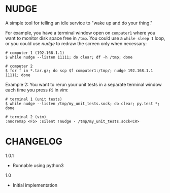 NUDGE
=====

A simple tool for telling an idle service to "wake up and do your thing."

For example, you have a terminal window open on `computer1` where you want to
monitor disk space free in `/tmp`. You could use a `while sleep 1` loop, or you
could use *nudge* to redraw the screen only when necessary:

    # computer 1 (192.168.1.1)
    $ while nudge --listen 11111; do clear; df -h /tmp; done

    # computer 2
    $ for f in *.tar.gz; do scp $f computer1:/tmp/; nudge 192.168.1.1 11111; done


Example 2: You want to rerun your unit tests in a separate terminal window each
time you press `F5` in vim:

    # terminal 1 (unit tests)
    $ while nudge --listen /tmp/my_unit_tests.sock; do clear; py.test *; done

    # terminal 2 (vim)
    :nnoremap <F5> :silent !nudge - /tmp/my_unit_tests.sock<CR>


CHANGELOG
=========

1.0.1
- Runnable using python3

1.0
- Initial implementation
